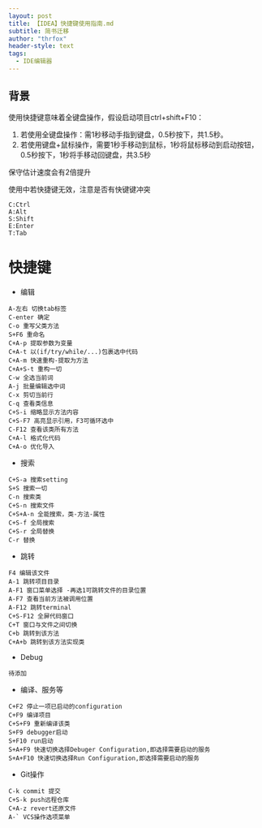 ```yaml
---
layout: post
title: 【IDEA】快捷键使用指南.md
subtitle: 简书迁移
author: "thrfox"
header-style: text
tags:
  - IDE编辑器
---
```


## 背景
使用快捷键意味着全键盘操作，假设启动项目ctrl+shift+F10：

1. 若使用全键盘操作：需1秒移动手指到键盘，0.5秒按下，共1.5秒。
2. 若使用键盘+鼠标操作，需要1秒手移动到鼠标，1秒将鼠标移动到启动按钮，0.5秒按下，1秒将手移动回键盘，共3.5秒 

保守估计速度会有2倍提升 

使用中若快捷键无效，注意是否有快键键冲突 
~~~
C:Ctrl 
A:Alt 
S:Shift 
E:Enter 
T:Tab 
~~~

# 快捷键
- 编辑
~~~
A-左右 切换tab标签 
C-enter 确定 
C-o 重写父类方法 
S+F6 重命名 
C+A-p 提取参数为变量 
C+A-t 以(if/try/while/...)包裹选中代码 
C+A-m 快速重构-提取为方法 
C+A+S-t 重构一切 
C-w 全选当前词 
A-j 批量编辑选中词 
C-x 剪切当前行 
C-q 查看类信息
C+S-i 缩略显示方法内容
C+S-F7 高亮显示引用，F3可循环选中
C-F12 查看该类所有方法
C+A-l 格式化代码
C+A-o 优化导入
~~~

- 搜索
~~~
C+S-a 搜索setting
S+S 搜索一切
C-n 搜索类
C+S-n 搜索文件
C+S+A-n 全能搜索，类-方法-属性
C+S-f 全局搜索
C+S-r 全局替换
C-r 替换
~~~

- 跳转
~~~
F4 编辑该文件
A-1 跳转项目目录
A-F1 窗口菜单选择 -再选1可跳转文件的目录位置
A-F7 查看当前方法被调用位置
A-F12 跳转terminal
C+S-F12 全屏代码窗口
C+T 窗口与文件之间切换
C+b 跳转到该方法
C+A+b 跳转到该方法实现类
~~~

- Debug
~~~
待添加
~~~

- 编译、服务等
~~~
C+F2 停止一项已启动的configuration
C+F9 编译项目
C+S+F9 重新编译该类
S+F9 debugger启动
S+F10 run启动
S+A+F9 快速切换选择Debuger Configuration,即选择需要启动的服务
S+A+F10 快速切换选择Run Configuration,即选择需要启动的服务
~~~

- Git操作
~~~
C-k commit 提交
C+S-k push远程仓库
C+A-z revert还原文件
A-` VCS操作选项菜单
~~~

